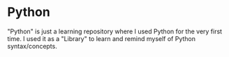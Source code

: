 # Python
"Python" is just a learning repository where I used Python for the very first time. I used it as a "Library" to learn and remind myself of Python syntax/concepts.
